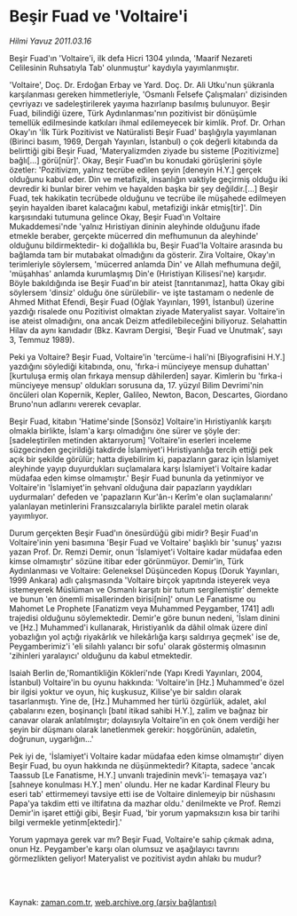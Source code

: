 # Beşir Fuad ve 'Voltaire'i

*Hilmi Yavuz 2011.03.16*

<td class="columnist-detail">
<p>Beşir Fuad'ın 'Voltaire'i, ilk defa Hicri 1304 yılında, 'Maarif Nezareti Celilesinin Ruhsatıyla Tab' olunmuştur' kaydıyla yayımlanmıştır.</p>
<p>
<div id="haberMetinDiv">
<p>'Voltaire', Doç. Dr. Erdoğan Erbay ve Yard. Doç. Dr. Ali Utku'nun şükranla karşılanması gereken himmetleriyle, 'Osmanlı Felsefe Çalışmaları' dizisinden çevriyazı ve sadeleştirilerek yayıma hazırlanıp basılmış bulunuyor. Beşir Fuad, bilindiği üzere, Türk Aydınlanması'nın pozitivist bir dönüşümle temellük edilmesinde katkıları ihmal edilemeyecek bir kimlik. Prof. Dr. Orhan Okay'ın 'İlk Türk Pozitivist ve Natüralisti Beşir Fuad' başlığıyla yayımlanan (Birinci basım, 1969, Dergah Yayınları, İstanbul) o çok değerli kitabında da belirttiği gibi Beşir Fuad, 'Materyalizmden ziyade bu sisteme [Pozitivizme] bağlı[...] görü[nür]'. Okay, Beşir Fuad'ın bu konudaki görüşlerini şöyle özetler: 'Pozitivizm, yalnız tecrübe edilen şeyin [deneyin H.Y.] gerçek olduğunu kabul eder. Din ve metafizik, insanlığın vaktiyle geçirmiş olduğu iki devredir ki bunlar birer vehim ve hayalden başka bir şey değildir.[...] Beşir Fuad, tek hakikatin tecrübede olduğunu ve tecrübe ile müşahede edilmeyen şeyin hayalden ibaret kalacağını kabul, metafiziği inkâr etmiş[tir]'. Din karşısındaki tutumuna gelince Okay, Beşir Fuad'ın Voltaire Mukaddemesi'nde 'yalnız Hıristiyan dininin aleyhinde olduğunu ifade etmekle beraber, gerçekte mücerred din mefhumunun da aleyhinde' olduğunu bildirmektedir- ki doğallıkla bu, Beşir Fuad'la Voltaire arasında bu bağlamda tam bir mutabakat olmadığını da gösterir. Zira Voltaire, Okay'ın terimleriyle söylersem, 'mücerred anlamda Din' ve Allah mefhumuna değil, 'müşahhas' anlamda kurumlaşmış Din'e (Hıristiyan Kilisesi'ne) karşıdır. Böyle bakıldığında ise Beşir Fuad'ın bir ateist [tanrıtanımaz], hatta Okay gibi söylersem 'dinsiz' olduğu öne sürülebilir- ve işte tastamam o nedenle de Ahmed Mithat Efendi, Beşir Fuad (Oğlak Yayınları, 1991, İstanbul) üzerine yazdığı risalede onu Pozitivist olmaktan ziyade Materyalist sayar. Voltaire'in ise ateist olmadığını, ona ancak Deizm atfedilebileceğini biliyoruz. Selahattin Hilav da aynı kanıdadır (Bkz. Kavram Dergisi, 'Beşir Fuad ve Unutmak', sayı 3, Temmuz 1989).
<p>Peki ya Voltaire? Beşir Fuad, Voltaire'in 'tercüme-i hali'ni [Biyografisini H.Y.] yazdığını söylediği kitabında, onu, 'fırka-i münciyeye mensup duhattan' [kurtuluşa ermiş olan fırkaya mensup dâhilerden] sayar. Kimlerin bu 'fırka-i münciyeye mensup' oldukları sorusuna da, 17. yüzyıl Bilim Devrimi'nin öncüleri olan Kopernik, Kepler, Galileo, Newton, Bacon, Descartes, Giordano Bruno'nun adlarını vererek cevaplar.
<p>Beşir Fuad, kitabın 'Hatime'sinde [Sonsöz] Voltaire'in Hıristiyanlık karşıtı olmakla birlikte, İslam'a karşı olmadığını öne sürer ve şöyle der: [sadeleştirilen metinden aktarıyorum] 'Voltaire'in eserleri inceleme süzgecinden geçirildiği takdirde İslamiyet'i Hıristiyanlığa tercih ettiği pek açık bir şekilde görülür; hatta diyebilirim ki, papazların garaz için İslamiyet aleyhinde yayıp duyurdukları suçlamalara karşı İslamiyet'i Voltaire kadar müdafaa eden kimse olmamıştır.' Beşir Fuad bununla da yetinmiyor ve Voltaire'in 'İslamiyet'in şehvanî olduğuna dair papazların yaydıkları uydurmaları' defeden ve 'papazların Kur'ân-ı Kerîm'e olan suçlamalarını' yalanlayan metinlerini Fransızcalarıyla birlikte paralel metin olarak yayımlıyor.
<p>Durum gerçekten Beşir Fuad'ın önesürdüğü gibi midir? Beşir Fuad'ın Voltaire'inin yeni basımına 'Beşir Fuad ve Voltaire' başlıklı bir 'sunuş' yazısı yazan Prof. Dr. Remzi Demir, onun 'İslamiyet'i Voltaire kadar müdafaa eden kimse olmamıştır' sözüne itibar eder görünmüyor. Demir'in, Türk Aydınlanması ve Voltaire: Geleneksel Düşünceden Kopuş (Doruk Yayınları, 1999 Ankara) adlı çalışmasında 'Voltaire birçok yapıtında isteyerek veya istemeyerek Müslüman ve Osmanlı karşıtı bir tutum sergilemiştir' demekte ve bunun 'en önemli misallerinden birisi[nin]' onun Le Fanatisme ou Mahomet Le Prophete [Fanatizm veya Muhammed Peygamber, 1741] adlı trajedisi olduğunu söylemektedir. Demir'e göre bunun nedeni, 'İslam dinini ve [Hz.] Muhammed'i kullanarak, Hıristiyanlık da dâhil olmak üzere dinî yobazlığın yol açtığı riyakârlık ve hilekârlığa karşı saldırıya geçmek' ise de, Peygamberimiz'i 'eli silahlı yalancı bir sofu' olarak göstermiş olmasının 'zihinleri yaralayıcı' olduğunu da kabul etmektedir.
<p>Isaiah Berlin de,'Romantikliğin Kökleri'nde (Yapı Kredi Yayınları, 2004, İstanbul) Voltaire'in bu oyunu hakkında: 'Voltaire'in [Hz.] Muhammed'e özel bir ilgisi yoktur ve oyun, hiç kuşkusuz, Kilise'ye bir saldırı olarak tasarlanmıştı. Yine de, [Hz.] Muhammed her türlü özgürlük, adalet, akıl çabalarını ezen, boşinançlı [batıl itikad sahibi H.Y.], zalim ve bağnaz bir canavar olarak anlatılmıştır; dolayısıyla Voltaire'in en çok önem verdiği her şeyin bir düşmanı olarak lanetlenmek gerekir: hoşgörünün, adaletin, doğrunun, uygarlığın...'
<p>Pek iyi de, 'İslamiyet'i Voltaire kadar müdafaa eden kimse olmamıştır' diyen Beşir Fuad, bu oyun hakkında ne düşünmektedir? Kitapta, sadece 'ancak Taassub [Le Fanatisme, H.Y.] unvanlı trajedinin mevk'i- temaşaya vaz'ı [sahneye konulması H.Y.] men' olundu. Her ne kadar Kardinal Fleury bu eseri tab' ettirmemeyi tavsiye etti ise de Voltaire dinlemeyip bir nüshasını Papa'ya takdim etti ve iltifatına da mazhar oldu.' denilmekte ve Prof. Remzi Demir'in işaret ettiği gibi, Beşir Fuad, 'bir yorum yapmaksızın kısa bir tarihi bilgi vermekle yetinm[ektedir].'
<p>Yorum yapmaya gerek var mı? Beşir Fuad, Voltaire'e sahip çıkmak adına, onun Hz. Peygamber'e karşı olan olumsuz ve aşağılayıcı tavrını görmezlikten geliyor! Materyalist ve pozitivist aydın ahlakı bu mudur? </p></p></p></p></p></p></p></div>
</p>


<p><br>
		 </br></p></td>

Kaynak: [zaman.com.tr](http://zaman.com.tr/yazar.do?yazino=1108073), [web.archive.org (arşiv bağlantısı)](http://web.archive.org/web/20110407083653/http://www.zaman.com.tr:80/yazar.do?yazino=1108073)
